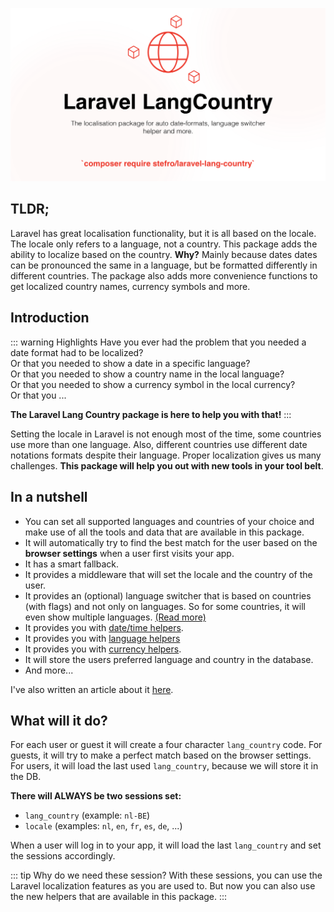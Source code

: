![laravel-langcountry.png](./public/laravel-langcountry.png)

## TLDR;

Laravel has great localisation functionality, but it is all based on the locale. The locale only refers to a language,
not a country. This package adds the ability to localize based on the country.
**Why?** Mainly because dates dates can be pronounced the same in a language, but be formatted differently in different
countries.
The package also adds more convenience functions to get localized country names, currency symbols and more.

## Introduction

::: warning Highlights
Have you ever had the problem that you needed a date format had to be localized? <br>
Or that you needed to show a date in a specific language? <br>
Or that you needed to show a country name in the local language? <br>
Or that you needed to show a currency symbol in the local currency? <br>
Or that you ...

**The Laravel Lang Country package is here to help you with that!**
:::

Setting the locale in Laravel is not enough most of the time, some countries use more than one language. Also,
different countries use different date notations formats despite their language. Proper localization gives us many
challenges. **This package will help you out with new tools in your tool belt**.

## In a nutshell

* You can set all supported languages and countries of your choice and make use of all the tools and data that are
  available in this package.
* It will automatically try to find the best match for the user based on the **browser settings** when a user first
  visits your app.
* It has a smart fallback.
* It provides a middleware that will set the locale and the country of the user.
* It provides an (optional) language switcher that is based on countries (with flags) and not only on languages. So for
  some countries, it will even show multiple languages. [(Read more)](/usage/language-switcher)
* It provides you with [date/time helpers](/usage/date-time).
* It provides you with [language helpers](/usage/language)
* It provides you with [currency helpers](/usage/currency).
* It will store the users preferred language and country in the database.
* And more...

I've also written an article about
it [here](https://stefrouschop.nl/why-a-locale-is-sometimes-not-enough-in-laravel-28b1e82029cc).

## What will it do?

For each user or guest it will create a four character `lang_country` code. For guests, it will try to make a perfect
match based on the browser settings. For users, it will load the last used `lang_country`, because we will store it in
the DB.

**There will ALWAYS be two sessions set:**

- `lang_country` (example: `nl-BE`)
- `locale` (examples: `nl`, `en`, `fr`, `es`, `de`, ...)

When a user will log in to your app, it will load the last `lang_country` and set the sessions accordingly.

::: tip Why do we need these session?
With these sessions, you can use the Laravel localization features as you are used to. But now you can also use the new
helpers that are available in this package.
:::
